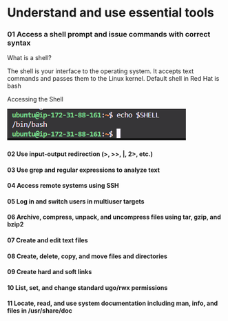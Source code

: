 # Understand and use essential tools

### 01 Access a shell prompt and issue commands with correct syntax

What is a shell?

The shell is your interface to the operating system. It accepts text commands and passes them to the Linux kernel.
Default shell in Red Hat is bash

Accessing the Shell

![alt text](image.png)

#### 02 Use input-output redirection (>, >>, |, 2>, etc.)

#### 03 Use grep and regular expressions to analyze text
#### 04 Access remote systems using SSH
#### 05 Log in and switch users in multiuser targets
#### 06 Archive, compress, unpack, and uncompress files using tar, gzip, and bzip2
#### 07 Create and edit text files
#### 08 Create, delete, copy, and move files and directories
#### 09 Create hard and soft links
#### 10 List, set, and change standard ugo/rwx permissions
#### 11 Locate, read, and use system documentation including man, info, and files in /usr/share/doc